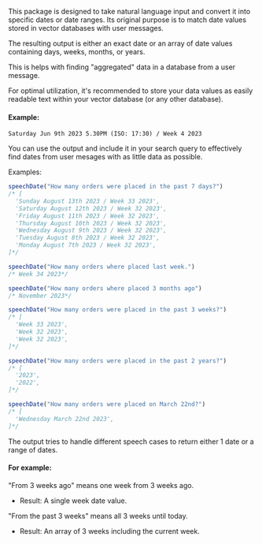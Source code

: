 This package is designed to take natural language input and convert it into specific dates or date ranges. Its original purpose is to match date values stored in vector databases with user messages.

The resulting output is either an exact date or an array of date values containing days, weeks, months, or years.

This is helps with finding "aggregated" data in a database from a user message.

For optimal utilization, it's recommended to store your data values as easily readable text within your vector database (or any other database). 

#### Example:
`Saturday Jun 9th 2023 5.30PM (ISO: 17:30) / Week 4 2023`

You can use the output and include it in your search query to effectively find dates from user mesages with as little data as possible.

Examples: 

``` javascript 
speechDate("How many orders were placed in the past 7 days?")
/* [
  'Sunday August 13th 2023 / Week 33 2023',
  'Saturday August 12th 2023 / Week 32 2023',
  'Friday August 11th 2023 / Week 32 2023',
  'Thursday August 10th 2023 / Week 32 2023',
  'Wednesday August 9th 2023 / Week 32 2023',
  'Tuesday August 8th 2023 / Week 32 2023',
  'Monday August 7th 2023 / Week 32 2023',
]*/
```

``` javascript 
speechDate("How many orders where placed last week.")
/* Week 34 2023*/
```

``` javascript 
speechDate("How many orders where placed 3 months ago")
/* November 2023*/
```

``` javascript 
speechDate("How many orders were placed in the past 3 weeks?")
/* [
  'Week 33 2023',
  'Week 32 2023',
  'Week 32 2023',
]*/
```

``` javascript 
speechDate("How many orders were placed in the past 2 years?")
/* [
  '2023',
  '2022',
]*/
```

``` javascript 
speechDate("How many orders were placed on March 22nd?")
/* [
  'Wednesday March 22nd 2023',
]*/
```

The output tries to handle different speech cases to return either 1 date or a range of dates. 

#### For example: 

"From 3 weeks ago" means one week from 3 weeks ago. 
- Result: A single week date value. 

"From the past 3 weeks" means all 3 weeks until today. 
- Result: An array of 3 weeks including the current week. 